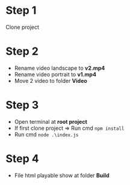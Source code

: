 # Step 1

Clone project

# Step 2

- Rename video landscape to **v2.mp4**
- Rename video portrait to **v1.mp4**
- Move 2 video to folder **Video**

# Step 3

- Open terminal at **root project**
- If first clone project => Run cmd ```npm install```
- Run cmd ```node .\index.js```

# Step 4
- File html playable show at folder **Build**